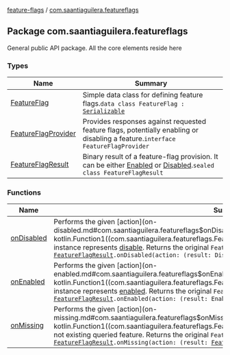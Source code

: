 [feature-flags](../index.md) / [com.saantiaguilera.featureflags](./index.md)

## Package com.saantiaguilera.featureflags

General public API package. All the core elements reside here

### Types

| Name | Summary |
|---|---|
| [FeatureFlag](-feature-flag/index.md) | Simple data class for defining feature flags.`data class FeatureFlag : `[`Serializable`](https://docs.oracle.com/javase/8/docs/api/java/io/Serializable.html) |
| [FeatureFlagProvider](-feature-flag-provider/index.md) | Provides responses against requested feature flags, potentially enabling or disabling a feature.`interface FeatureFlagProvider` |
| [FeatureFlagResult](-feature-flag-result/index.md) | Binary result of a feature-flag provision. It can be either [Enabled](-feature-flag-result/-enabled/index.md) or [Disabled](-feature-flag-result/-disabled/index.md).`sealed class FeatureFlagResult` |

### Functions

| Name | Summary |
|---|---|
| [onDisabled](on-disabled.md) | Performs the given [action](on-disabled.md#com.saantiaguilera.featureflags$onDisabled(com.saantiaguilera.featureflags.FeatureFlagResult, kotlin.Function1((com.saantiaguilera.featureflags.FeatureFlagResult.Disabled, kotlin.Unit)))/action) if this instance represents [disable](-feature-flag-result/-disabled/index.md). Returns the original `FeatureFlagResult` unchanged.`fun `[`FeatureFlagResult`](-feature-flag-result/index.md)`.onDisabled(action: (result: Disabled) -> `[`Unit`](https://kotlinlang.org/api/latest/jvm/stdlib/kotlin/-unit/index.html)`): `[`FeatureFlagResult`](-feature-flag-result/index.md) |
| [onEnabled](on-enabled.md) | Performs the given [action](on-enabled.md#com.saantiaguilera.featureflags$onEnabled(com.saantiaguilera.featureflags.FeatureFlagResult, kotlin.Function1((com.saantiaguilera.featureflags.FeatureFlagResult.Enabled, kotlin.Unit)))/action) if this instance represents [enabled](-feature-flag-result/-enabled/index.md). Returns the original `FeatureFlagResult` unchanged.`fun `[`FeatureFlagResult`](-feature-flag-result/index.md)`.onEnabled(action: (result: Enabled) -> `[`Unit`](https://kotlinlang.org/api/latest/jvm/stdlib/kotlin/-unit/index.html)`): `[`FeatureFlagResult`](-feature-flag-result/index.md) |
| [onMissing](on-missing.md) | Performs the given [action](on-missing.md#com.saantiaguilera.featureflags$onMissing(com.saantiaguilera.featureflags.FeatureFlagResult, kotlin.Function1((com.saantiaguilera.featureflags.FeatureFlagResult, kotlin.Unit)))/action) if this instance is a not existing queried feature. Returns the original `FeatureFlagResult` unchanged.`fun `[`FeatureFlagResult`](-feature-flag-result/index.md)`.onMissing(action: (result: `[`FeatureFlagResult`](-feature-flag-result/index.md)`) -> `[`Unit`](https://kotlinlang.org/api/latest/jvm/stdlib/kotlin/-unit/index.html)`): `[`FeatureFlagResult`](-feature-flag-result/index.md) |
